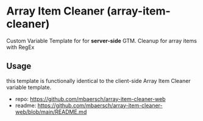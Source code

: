 # Array Item Cleaner (array-item-cleaner)
Custom Variable Template for for **server-side** GTM. Cleanup for array items with RegEx 

## Usage

this template is functionally identical to the client-side Array Item Cleaner variable template. 
- repo: https://github.com/mbaersch/array-item-cleaner-web
- readme: https://github.com/mbaersch/array-item-cleaner-web/blob/main/README.md
